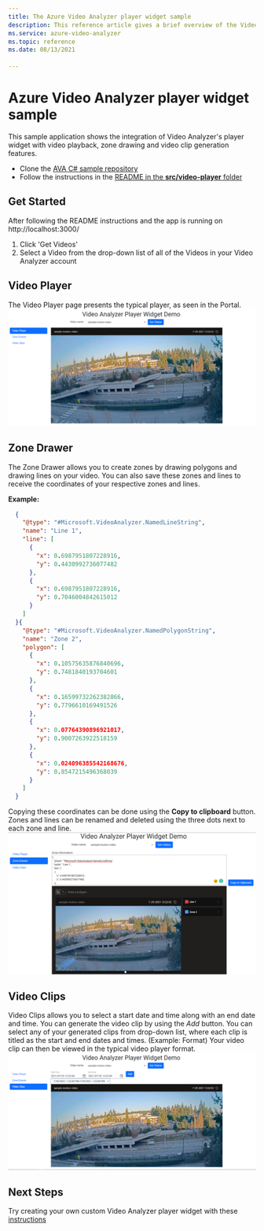 ```yaml
---
title: The Azure Video Analyzer player widget sample
description: This reference article gives a brief overview of the Video Analyzer player widget sample application
ms.service: azure-video-analyzer
ms.topic: reference
ms.date: 08/13/2021

---
```


# Azure Video Analyzer player widget sample

This sample application shows the integration of Video Analyzer's player widget with video playback, zone drawing and video clip generation features.

* Clone the [AVA C# sample repository](https://github.com/Azure-Samples/video-analyzer-iot-edge-csharp)
* Follow the instructions in the [README in the **src/video-player** folder](https://github.com/Azure-Samples/video-analyzer-iot-edge-csharp/blob/main/src/video-player/readme.md)

## Get Started
After following the README instructions and the app is running on http://localhost:3000/
1. Click 'Get Videos'
2. Select a Video from the drop-down list of all of the Videos in your Video Analyzer account

## Video Player
The Video Player page presents the typical player, as seen in the Portal.  
![Screenshot of video player.](./media/sample-player-widget/widget-video-player.png)

## Zone Drawer
The Zone Drawer allows you to create zones by drawing polygons and drawing lines on your video. You can also save these zones and lines to receive the coordinates of your respective zones and lines.  
  
**Example:**
```json
  {
    "@type": "#Microsoft.VideoAnalyzer.NamedLineString",
    "name": "Line 1",
    "line": [
      {
        "x": 0.6987951807228916,
        "y": 0.4430992736077482
      },
      {
        "x": 0.6987951807228916,
        "y": 0.7046004842615012
      }
    ]
  }{
    "@type": "#Microsoft.VideoAnalyzer.NamedPolygonString",
    "name": "Zone 2",
    "polygon": [
      {
        "x": 0.10575635876840696,
        "y": 0.7481840193704601
      },
      {
        "x": 0.16599732262382866,
        "y": 0.7796610169491526
      },
      {
        "x": 0.07764390896921017,
        "y": 0.9007263922518159
      },
      {
        "x": 0.024096385542168676,
        "y": 0.8547215496368039
      }
    ]
  }
```
Copying these coordinates can be done using the **Copy to clipboard** button. Zones and lines can be renamed and deleted using the three dots next to each zone and line.  
![Screenshot of zone drawer.](./media/sample-player-widget/widget-zone-drawer.png)

## Video Clips
Video Clips allows you to select a start date and time along with an end date and time. You can generate the video clip by using the *Add* button.
You can select any of your generated clips from drop-down list, where each clip is titled as the start and end dates and times.
(Example: Format)
Your video clip can then be viewed in the typical video player format.  
![Screenshot of video clips.](./media/sample-player-widget/widget-video-clips.png)

## Next Steps
Try creating your own custom Video Analyzer player widget with these [instructions](./player-widget.md)

